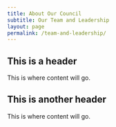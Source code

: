```yaml
---
title: About Our Council
subtitle: Our Team and Leadership
layout: page
permalink: /team-and-leadership/
---
```


## This is a header

This is where content will go.

## This is another header

This is where content will go.
